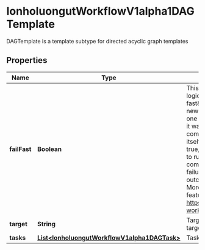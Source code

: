 

# IonholuongutWorkflowV1alpha1DAGTemplate

DAGTemplate is a template subtype for directed acyclic graph templates

## Properties

Name | Type | Description | Notes
------------ | ------------- | ------------- | -------------
**failFast** | **Boolean** | This flag is for DAG logic. The DAG logic has a built-in \&quot;fail fast\&quot; feature to stop scheduling new steps, as soon as it detects that one of the DAG nodes is failed. Then it waits until all DAG nodes are completed before failing the DAG itself. The FailFast flag default is true,  if set to false, it will allow a DAG to run all branches of the DAG to completion (either success or failure), regardless of the failed outcomes of branches in the DAG. More info and example about this feature at https://github.com/nholuongut/argo-workflows/issues/1442 |  [optional]
**target** | **String** | Target are one or more names of targets to execute in a DAG |  [optional]
**tasks** | [**List&lt;IonholuongutWorkflowV1alpha1DAGTask&gt;**](IonholuongutWorkflowV1alpha1DAGTask.md) | Tasks are a list of DAG tasks | 



